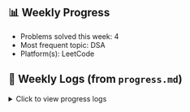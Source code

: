 <!-- STATS-START -->
## 📊 Weekly Progress

- Problems solved this week: 4
- Most frequent topic: DSA
- Platform(s): LeetCode
<!-- STATS-END -->

## 📘 Weekly Logs (from `progress.md`)
<details>
<summary>Click to view progress logs</summary>

<!-- PROGRESS-START -->

<!-- PROGRESS-START -->
# 🚀 Coding Journey Tracker

Welcome to my coding progress log! I'm actively solving problems to sharpen my skills and document my learning.

<!-- STATS-START -->
## 📊 Weekly Progress

- Problems solved this week: 3  
- Most frequent topic: DSA  
- Platform(s): LeetCode  
<!-- STATS-END -->

---

## 🧠 Problem-Solving Log

<!-- PROGRESS-START -->
| Date | Problem | Platform | Tags |
|------|---------|----------|------|
| 2025-04-08 | [Two Sum](.\2025-04-08\two_sum.md) | Leetcode | DSA |
| 2025-04-08 | [Valid Anagram](.\2025-04-08\valid_anagram.md) | LeetCode | DSA |
| 2025-04-08 | [Contains Duplicate](.\2025-04-08\contains_duplicate.md) | LeetCode | DSA |
| 2025-04-09 | [Concatenation of Array](.\2025-04-09\concatenation_of_array.md) | LeetCode | DSA |
| 2025-04-09 | [Valid Palindrome](.\2025-04-09\valid_palindrome.md) | LeetCode | DSA |
| 2025-04-10 | [Longest Common Prefix](.\2025-04-10\longest_common_prefix.md) | LeetCode | DSA |
| 2025-04-11 | [Group Anagrams](.\2025-04-11\group_anagrams.md) | LeetCode | DSA |
| 2025-04-12 | [Binary Search](.\2025-04-12\binary_search.md) | LeetCode | DSA, Array, Binary Search |
| 2025-04-13 | [Search Insert Position](.\2025-04-13\search_insert_position.md) | LeetCode | DSA, Binary Search, Array |
| 2025-04-13 | [Find Smallest Letter Greater Than Target](.\2025-04-13\find_smallest_letter_greater_than_target.md) | LeetCode | DSA, Binary Search, Array |
| 2025-04-13 | [Count Negative Numbers in a Sorted Matrix](.\2025-04-13\count_negative_numbers_in_a_sorted_matrix.md) | LeetCode | Binary Search, Array, DSA |
| 2025-04-13 | [Find First and Last Position of Element in Sorted Array](.\2025-04-13\find_first_and_last_position_of_element_in_sorted_array.md) | LeetCode | Binary Search, Array, DSA |
| 2025-04-14 | [Find Right Interval](.\2025-04-14\find_right_interval.md) | LeetCode | Array, Binary Search, DSA |
| 2025-04-14 | [Time-Based Key-Value Store](.\2025-04-14\time-based_key-value_store.md) | LeetCode | Array, Binary Search, DSA |
| 2025-04-14 | [Snapshot Array](.\2025-04-14\snapshot_array.md) | LeetCode | Binary Search, Array, DSA |
<!-- PROGRESS-END -->

---

### 📅 April 2025 Stats

- ✅ Problems Solved This Month: **15**
- 🎯 Total Problems Solved: **15**

---

🛠️ Automatically updated using a Python script  
✍️ Generated by `update_readme_with_stats.py`
| 2025-04-14 | [Search in Rotated Sorted Array](.\2025-04-14\search_in_rotated_sorted_array.md) | LeetCode | Binary Search, Array, DSA |
<!-- PROGRESS-END -->
